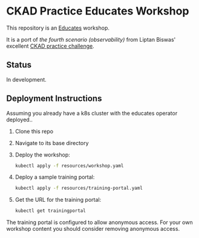 # CKAD Practice Educates Workshop

This repository is an [Educates](https://docs.edukates.io/) workshop.

It is a port of _the fourth scenario (observability)_ from Liptan Biswas' excellent [CKAD practice challenge](https://www.katacoda.com/liptanbiswas/courses/ckad-practice-challenges).

## Status

In development.

## Deployment Instructions

Assuming you already have a k8s cluster with the educates operator deployed..

1. Clone this repo
1. Navigate to its base directory
1. Deploy the workshop:

    ```bash
    kubectl apply -f resources/workshop.yaml
    ```

1. Deploy a sample training portal:

    ```bash
    kubectl apply -f resources/training-portal.yaml
    ```

1. Get the URL for the training portal:

    ```bash
    kubectl get trainingportal
    ```

The training portal is configured to allow anonymous access. For your own workshop content you should consider removing anonymous access.
